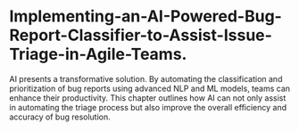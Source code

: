 # Implementing-an-AI-Powered-Bug-Report-Classifier-to-Assist-Issue-Triage-in-Agile-Teams.
AI presents a transformative solution. By automating the classification and prioritization of bug reports using advanced NLP and ML models, teams can enhance their productivity. This chapter outlines how AI can not only assist in automating the triage process but also improve the overall efficiency and accuracy of bug resolution.
